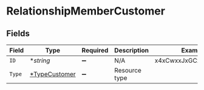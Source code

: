 # RelationshipMemberCustomer


## Fields

| Field                                                | Type                                                 | Required                                             | Description                                          | Example                                              |
| ---------------------------------------------------- | ---------------------------------------------------- | ---------------------------------------------------- | ---------------------------------------------------- | ---------------------------------------------------- |
| `ID`                                                 | **string*                                            | :heavy_minus_sign:                                   | N/A                                                  | x4xCwxxJxGCx123Rx5xTx                                |
| `Type`                                               | [*TypeCustomer](../../models/shared/typecustomer.md) | :heavy_minus_sign:                                   | Resource type                                        |                                                      |